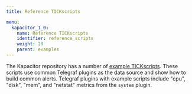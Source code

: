 ```yaml
---
title: Reference TICKscripts

menu:
  kapacitor_1_0:
    name: Reference TICKscripts
    identifier: reference_scripts
    weight: 20
    parent: examples
---
```


The Kapacitor repository has a number of [example TICKscripts](https://github.com/influxdata/kapacitor/tree/master/examples/telegraf). 
These scripts use common Telegraf plugins as the data source and show 
how to build common alerts. 
Telegraf plugins with example scripts include "cpu", "disk", "mem", and 
"netstat" metrics from the `system` plugin.
